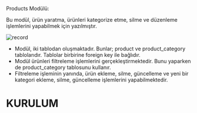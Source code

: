 Products Modülü: 

Bu modül, ürün yaratma, ürünleri kategorize etme, silme ve düzenleme işlemlerini yapabilmek
için yazılmıştır.

![record](https://user-images.githubusercontent.com/70032538/104810148-e67c8b00-5803-11eb-9f6f-34347ac88c24.gif)


- Modül, iki tablodan oluşmaktadır. Bunlar; product ve product_category tablolarıdır. Tablolar birbirine foreign key ile bağlıdır.
- Modül ürünleri filtreleme işlemlerini gerçekleştirmektedir. Bunu yaparken de product_category tablosunu kullanır.
- Filtreleme işleminin yanında, ürün ekleme, silme, güncelleme ve yeni bir kategori ekleme, silme, güncelleme işlemlerini yapabilmektedir.

<h1> KURULUM </h1>

